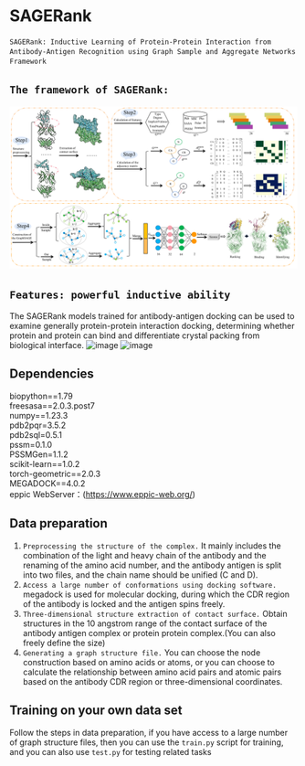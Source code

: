 # SAGERank
`SAGERank: Inductive Learning of Protein-Protein Interaction from Antibody-Antigen Recognition using Graph Sample and Aggregate Networks Framework`

## `The framework of SAGERank:`
![image](pictures/model.png)
## `Features: powerful inductive ability` 
The SAGERank models trained for antibody-antigen docking can be used to examine generally protein-protein interaction docking, determining whether protein and protein can bind and differentiate crystal packing from biological interface.
![image](Schematic-drawing1.png)
![image](Schematic-drawing2.png)
## Dependencies
biopython==1.79  
freesasa==2.0.3.post7  
numpy==1.23.3  
pdb2pqr=3.5.2  
pdb2sql=0.5.1  
pssm=0.1.0  
PSSMGen=1.1.2  
scikit-learn==1.0.2  
torch-geometric==2.0.3  
MEGADOCK==4.0.2  
eppic WebServer：(https://www.eppic-web.org/)
## Data preparation
1. `Preprocessing the structure of the complex.` It mainly includes the combination of the light and heavy chain of the antibody and the renaming of the amino acid number, and the antibody antigen is split into two files, and the chain name should be unified (C and D).
2. `Access a large number of conformations using docking software.` megadock is used for molecular docking, during which the CDR region of the antibody is locked and the antigen spins freely.
3. `Three-dimensional structure extraction of contact surface.` Obtain structures in the 10 angstrom range of the contact surface of the antibody antigen complex or protein protein complex.(You can also freely define the size)
4. `Generating a graph structure file.` You can choose the node construction based on amino acids or atoms, or you can choose to calculate the relationship between amino acid pairs and atomic pairs based on the antibody CDR region or three-dimensional coordinates.
## Training on your own data set
Follow the steps in data preparation, if you have access to a large number of graph structure files, then you can use the `train.py` script for training, and you can also use `test.py` for testing related tasks

